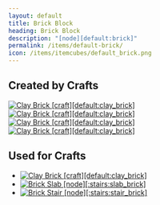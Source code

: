 ```yaml
---
layout: default
title: Brick Block
heading: Brick Block
description: "[node][default:brick]"
permalink: /items/default-brick/
icon: /items/itemcubes/default_brick.png
---
```



## Created by Crafts

<div class="craft">
    <div>
        <span><a href="{{site.baseurl}}/items/default-clay-brick/"><img src="{{site.baseurl}}/assets/img/items/textures/default_clay_brick.png" data-toggle="tooltip" title="Clay Brick [craft][default:clay_brick]"></a></span>
        <span><a href="{{site.baseurl}}/items/default-clay-brick/"><img src="{{site.baseurl}}/assets/img/items/textures/default_clay_brick.png" data-toggle="tooltip" title="Clay Brick [craft][default:clay_brick]"></a></span>
        <span></span>
    </div>
    <div>
        <span><a href="{{site.baseurl}}/items/default-clay-brick/"><img src="{{site.baseurl}}/assets/img/items/textures/default_clay_brick.png" data-toggle="tooltip" title="Clay Brick [craft][default:clay_brick]"></a></span>
        <span><a href="{{site.baseurl}}/items/default-clay-brick/"><img src="{{site.baseurl}}/assets/img/items/textures/default_clay_brick.png" data-toggle="tooltip" title="Clay Brick [craft][default:clay_brick]"></a></span>
        <span></span>
    </div>
    <div>
        <span></span>
        <span></span>
        <span></span>
    </div>
</div>


## Used for Crafts

<ul class="list-items">
    <li><a href="{{site.baseurl}}/items/default-clay-brick/"><img src="{{site.baseurl}}/assets/img/items/textures/default_clay_brick.png" data-toggle="tooltip" title="Clay Brick [craft][default:clay_brick]"></a></li>
    <li><a href="{{site.baseurl}}/items/stairs-slab-brick/"><img src="{{site.baseurl}}/assets/img/items/textures/default_brick.png" data-toggle="tooltip" title="Brick Slab [node][:stairs:slab_brick]"></a></li>
    <li><a href="{{site.baseurl}}/items/stairs-stair-brick/"><img src="{{site.baseurl}}/assets/img/items/textures/default_brick.png" data-toggle="tooltip" title="Brick Stair [node][:stairs:stair_brick]"></a></li>
</ul>